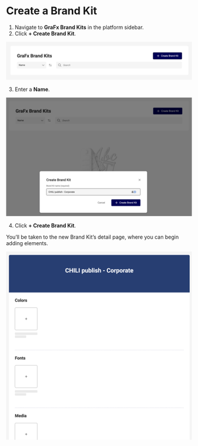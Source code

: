 # Create a Brand Kit

1. Navigate to **GraFx Brand Kits** in the platform sidebar.  
2. Click **+ Create Brand Kit**.  

![screenshot-full](create01.png)

3. Enter a **Name**.

![screenshot-full](create02.png)

4. Click **+ Create Brand Kit**.  

You’ll be taken to the new Brand Kit’s detail page, where you can begin adding elements.

![screenshot-full](create03.png)
